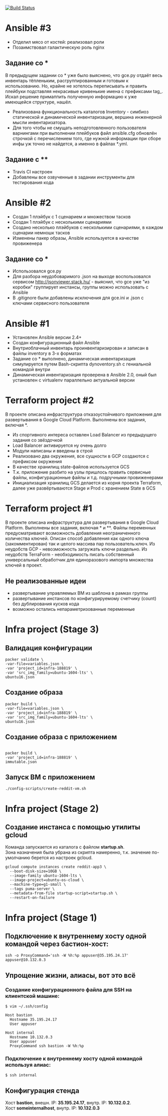 [![Build Status](https://travis-ci.org/Otus-DevOps-2017-11/belykhva_infra.svg?branch=master)](https://travis-ci.org/Otus-DevOps-2017-11/belykhva_infra)

# Ansible #3

- Отделил мясо от костей: реализовал роли
- Позаимствовал галактическую роль nginx

## Задание со *

В предыдущем задании со * уже было выяснено, что gce.py отдаёт весь инвентарь тёпленьким, расгруппированным и готовым к использованию. Но, крайне не хотелось переписывать и править плейбуки подставляя некрасивые кривенькие имена с префиксами tag_. Искал решение примаппить полученную информацию к уже имеющейся структуре, нашёл. 
- Реализована функциональность каталогов Inventory - симбиоз статической и динамической инвентаризации, вершина инженерной мысли инвентаризатора. 
- Для того чтобы не смущать неподготовленного пользователя варнингами при выполнении плейбуков файл ansible.cfg обновлён строчкой с перечислением того, где нужной информации при сборе инфы уж точно не найдется, а именно в файлах *.yml.

## Задание c **

- Travis CI настроен
- Добавлены все озвученные в задании инструменты для тестирования кода

# Ansible #2

- Создан 1 плэйбук с 1 сценарием и множеством тасков
- Создан 1 плэйбук с несколькими сценариями
- Создано несколько плэйбуков с несколькими сценариями, в каждом сценарии немношк тасков
- Изменены пакер образы, Ansible используется в качестве провиженера

## Задание со *

- Использовался gce.py
- Для разбора неудобоваримого .json на выходе воспользовался сервисом http://jsonviewer.stack.hu/ - выяснил, что gce уже "из коробки" группирует инстансы, группы можно использовать с Ansible
- В .gitignore были добавлены исключения для gce.ini и .json с ключами сервисного пользователя

# Ansible #1

- Установлен Ansible версии 2.4+
- Создан конфигурационный файл Ansible
- Внутриоблачный инвентарь проинвентаризирован и записан в файлы inventory в 3-х форматах
- Задание со * выполнено, динамическая инвентаризация симулируется путем Bash-скрипта dynoventory.sh с гениальной командой внутри
- Динамическая инвентаризация проверена в Ansible 2.0, оный был установлен с virtualenv параллельно актуальной версии

# Terraform project #2

В проекте описана инфраструктура отказоустойчивого приложения для развертывания в Google Cloud Platform.
Выполнены все задания, включая *.

- Из спортивного интереса оставлен Load Balancer из предыдущего задания со звёздочкой
- Load Balancer активируется ну очень долго
- Модули написаны и введены в строй
- Реализовано два окружения, все сущности в GCP создаются с префиксом окружения
- В качестве хранилищ state-файлов используется GCS
- Т.к. приложение разбито на узлы пришлось править сервисные файлы, конфигурационные файлы и т.д. подручными провиженерами
- Инициализация хранилищ GCS делается из корня проекта Terraform, далее уже развёртываются Stage и Prod с хранением State в GCS

# Terraform project #1

В проекте описана инфраструктура для развертывания в Google Cloud Platform.
Выполнены все задания, включая * и **.
Файлы переменных предусматривают возможность добавления неограниченного количества ключей.
Описан способ добавления как одного ключа (закомментирован) так и целого массива пар пользователь:ключ.
Из неудобств GCP - невозможность загружать ключи раздельно.
Из неудобств TerraForm - необходимость писать собственный универсальный обработчик для единоразового импорта множества ключей в проект.

## Не реализованные идеи
- развертывание управляемых ВМ из шаблона в рамках группы
- развертывание инстансов по конфигурируемому счетчику (count) без дублирования кусков кода
- возможно остались непараметризованные переменные

# Infra project (Stage 3)

## Валидация конфигурации

```shell
packer validate \
-var-file=variables.json \
-var 'project_id=infra-188819' \
-var 'src_img_family=ubuntu-1604-lts' \
ubuntu16.json
```

## Создание образа

```shell
packer build \
-var-file=variables.json \
-var 'project_id=infra-188819' \
-var 'src_img_family=ubuntu-1604-lts' \
ubuntu16.json
```

## Cоздание образа с приложением

```shell

packer build \
-var 'project_id=infra-188819' \
immutable.json
```

## Запуск ВМ с приложением

```shell
./config-scripts/create-reddit-vm.sh
```

# Infra project (Stage 2)

## Создание инстанса с помощью утилиты gcloud
Команда запускается из каталога с файлом **startup.sh**.  
Зона назначения была убрана из скрипта намеренно, т.к. значение по-умолчанию берется из настроек gcloud.  

```shell 
gcloud compute instances create reddit-app3 \
  --boot-disk-size=10GB \
  --image-family ubuntu-1604-lts \
  --image-project=ubuntu-os-cloud \
  --machine-type=g1-small \
  --tags puma-server \
  --metadata-from-file startup-script=startup.sh \
  --restart-on-failure
```

# Infra project (Stage 1)

## Подключение к внутреннему хосту одной командой через бастион-хост:

```shell
ssh -o ProxyCommand='ssh -W %h:%p appuser@35.195.24.17' appuser@10.132.0.3 
```

## Упрощение жизни, алиасы, вот это всё

### Создание конфигурационного файла для SSH на клиентской машине:

```shell
$ vim ~/.ssh/config

Host bastion
  Hostname 35.195.24.17
  User appuser

Host internal
  Hostname 10.132.0.3
  User appuser
  ProxyCommand ssh bastion -W %h:%p
```

### Подключение к внутреннему хосту одной командой используя алиас:

```shell
$ ssh internal
```

## Конфигурация стенда

Хост **bastion**, внешн. IP: **35.195.24.17**, внутр. IP: **10.132.0.2**.   
Хост **someinternalhost**, внутр. IP: **10.132.0.3**
